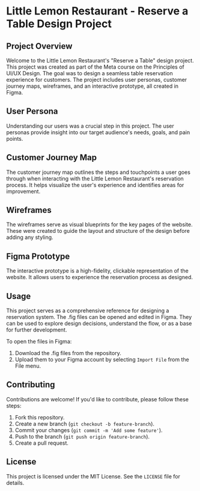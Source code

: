 
# Little Lemon Restaurant - Reserve a Table Design Project

## Project Overview

Welcome to the Little Lemon Restaurant's "Reserve a Table" design project. This project was created as part of the Meta course on the Principles of UI/UX Design. The goal was to design a seamless table reservation experience for customers. The project includes user personas, customer journey maps, wireframes, and an interactive prototype, all created in Figma.

## User Persona

Understanding our users was a crucial step in this project. The user personas provide insight into our target audience's needs, goals, and pain points.

## Customer Journey Map

The customer journey map outlines the steps and touchpoints a user goes through when interacting with the Little Lemon Restaurant's reservation process. It helps visualize the user's experience and identifies areas for improvement.

## Wireframes

The wireframes serve as visual blueprints for the key pages of the website. These were created to guide the layout and structure of the design before adding any styling.

## Figma Prototype

The interactive prototype is a high-fidelity, clickable representation of the website. It allows users to experience the reservation process as designed.

## Usage

This project serves as a comprehensive reference for designing a reservation system. The .fig files can be opened and edited in Figma. They can be used to explore design decisions, understand the flow, or as a base for further development.

To open the files in Figma:

1. Download the .fig files from the repository.
2. Upload them to your Figma account by selecting `Import File` from the File menu.

## Contributing

Contributions are welcome! If you'd like to contribute, please follow these steps:

1. Fork this repository.
2. Create a new branch (`git checkout -b feature-branch`).
3. Commit your changes (`git commit -m 'Add some feature'`).
4. Push to the branch (`git push origin feature-branch`).
5. Create a pull request.

## License

This project is licensed under the MIT License. See the `LICENSE` file for details.
